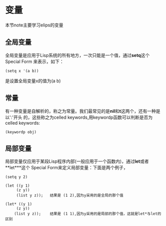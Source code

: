 # 变量
本节note主要学习elips的变量

## 全局变量
全局变量是应用于Lisp系统的所有地方，一次只能是一个值，通过**setq**这个Special Form
来表示，如下：
```elisp
(setq x '(a b))
```
是设置全局变量x的值为(a b)

## 常量
有一种变量是自解析的，称之为常量。我们最常见的是**nil**和**t**这两个，还有一种是以':'开头
的，这些称之为celled keywords,用keywordp函数可以判断是否为celled keywords:
```elisp
(keywordp obj)
```

## 局部变量
局部变量仅应用于某段Lisp程序内部(一般应用于一个函数内)，通过**let**或者**let\***这个
Special Form来定义局部变量：下面是两个例子，
```
(setq y 2)

(let ((y 1)
     (z y))
     (list y z));   结果是 (1 2),因为y采用的是全局的那个值

(let* ((y 1)
     (z y))
    (list y z));    结果是 (1 1),因为y采用的是局部的那个值，这就是let*与let的区别
```
